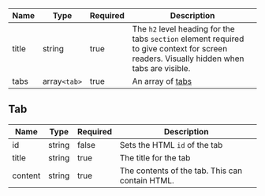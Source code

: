 | Name  | Type         | Required | Description                                                                                                                               |
| ----- | ------------ | -------- | ----------------------------------------------------------------------------------------------------------------------------------------- |
| title | string       | true     | The `h2` level heading for the tabs `section` element required to give context for screen readers. Visually hidden when tabs are visible. |
| tabs  | array`<tab>` | true     | An array of [tabs](#tab)                                                                                                                  |

## Tab

| Name    | Type   | Required | Description                                     |
| ------- | ------ | -------- | ----------------------------------------------- |
| id      | string | false    | Sets the HTML `id` of the tab                   |
| title   | string | true     | The title for the tab                           |
| content | string | true     | The contents of the tab. This can contain HTML. |

